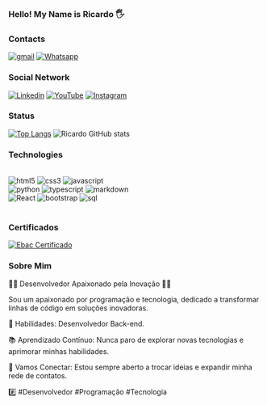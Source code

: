 
### Hello! My Name is Ricardo 🖐

### Contacts

[![gmail](https://img.shields.io/badge/Gmail-D14836?style=for-the-badge&logo=gmail&logoColor=white)](https://mail.google.com/mail/u/0/?tab=rm&ogbl#inbox?compose=GTvVlcRwPkScMvjQMRBtvhQfFJRXTqqmQhmVhVMpdlffzsJXqSvmqFFTzNvPQQcLQkxDgxQQFdcQf)
[![Whatsapp](https://img.shields.io/badge/WhatsApp-25D366?style=for-the-badge&logo=whatsapp&logoColor=white)](https://wa.me/qr/R5KYXSJKA5RRN1/)
### Social Network
[![Linkedin](https://img.shields.io/badge/LinkedIn-0077B5?style=for-the-badge&logo=linkedin&logoColor=white)](https://www.linkedin.com/in/ricardo-moreno-82690a230/)
[![YouTube](https://img.shields.io/badge/YouTube-FF0000?style=for-the-badge&logo=youtube&logoColor=white)](https://www.youtube.com/@1rickyh/featured)
[![Instagram](https://img.shields.io/badge/Instagram-E4405F?style=for-the-badge&logo=instagram&logoColor=white)](https://www.instagram.com/rickmore_no/)

### Status
[![Top Langs](https://github-readme-stats.vercel.app/api/top-langs/?username=ricardomorenosantos)](https://github.com/anuraghazra/github-readme-stats) ![Ricardo GitHub stats](https://github-readme-stats.vercel.app/api?username=ricardomorenosantos&show_icons=true&theme=tokyonight) 

### Technologies
<div style="display: inline_block"></br>
    <img alt="html5" src="https://img.shields.io/badge/HTML5-E34F26?style=for-the-badge&logo=html5&logoColor=white" />
    <img alt="css3" src="https://img.shields.io/badge/CSS3-1572B6?style=for-the-badge&logo=css3&logoColor=white" />
    <img alt="javascript" src="https://img.shields.io/badge/JavaScript-F7DF1E?style=for-the-badge&logo=javascript&logoColor=black" />
    </br>
    <img alt="python" src="https://img.shields.io/badge/Python-3776AB?style=for-the-badge&logo=python&logoColor=white" />
    <img alt="typescript" src="https://img.shields.io/badge/TypeScript-007ACC?style=for-the-badge&logo=typescript&logoColor=white" />
    <img alt="markdown" src="https://img.shields.io/badge/Markdown-000000?style=for-the-badge&logo=markdown&logoColor=white" />
    </br>
    <img alt="React" src="https://img.shields.io/badge/React-20232A?style=for-the-badge&logo=react&logoColor=61DAFB" />
    <img alt="bootstrap"src="https://img.shields.io/badge/Bootstrap-563D7C?style=for-the-badge&logo=bootstrap&logoColor=white" />
    <img alt="sql"src="https://img.shields.io/badge/MySQL-00000F?style=for-the-badge&logo=mysql&logoColor=white" />
</div>

</br>

### Certificados
[![Ebac Certificado](https://logo.clearbit.com/ebaconline.com.br)](https://static.lms.ebaconline.com.br/certs/enrollment/f5311593-60dd-4727-8c68-df2864a0efa9/original.pdf)


### Sobre Mim
👨‍💻 Desenvolvedor Apaixonado pela Inovação 👩‍💻

Sou um apaixonado por programação e tecnologia, dedicado a transformar linhas de código em soluções inovadoras. 

🚀 Habilidades: Desenvolvedor Back-end.

📚 Aprendizado Contínuo: Nunca paro de explorar novas tecnologias e aprimorar minhas habilidades.

💬 Vamos Conectar: Estou sempre aberto a trocar ideias e expandir minha rede de contatos.

 #️⃣ #Desenvolvedor #Programação #Tecnologia

